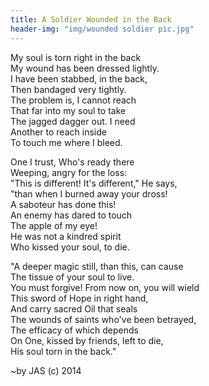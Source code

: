 ```yaml
---
title: A Soldier Wounded in the Back
header-img: "img/wounded soldier pic.jpg"
---
```


My soul is torn right in the back  
My wound has been dressed lightly.  
I have been stabbed, in the back,  
Then bandaged very tightly.  
The problem is, I cannot reach  
That far into my soul to take  
The jagged dagger out. I need  
Another to reach inside  
To touch me where I bleed.

One I trust, Who's ready there  
Weeping, angry for the loss:  
"This is different! It's different," He says,  
"than when I burned away your dross!  
A saboteur has done this!  
An enemy has dared to touch  
The apple of my eye!  
He was not a kindred spirit  
Who kissed your soul, to die.

"A deeper magic still, than this, can cause  
The tissue of your soul to live.  
You must forgive! From now on, you will wield  
This sword of Hope in right hand,  
And carry sacred Oil that seals  
The wounds of saints who've been betrayed,  
The efficacy of which depends  
On One, kissed by friends, left to die,  
His soul torn in the back."

 ~by JAS (c) 2014
